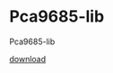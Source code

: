 # Pca9685-lib
Pca9685-lib


<a href="https://github.com/adarshkumarsingh83/Pca9685-lib/archive/main.zip">download</a>